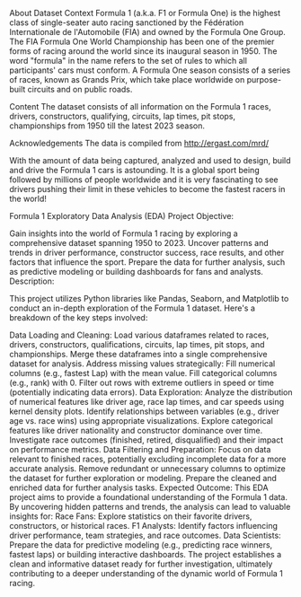 About Dataset
Context
Formula 1 (a.k.a. F1 or Formula One) is the highest class of single-seater auto racing sanctioned by the Fédération Internationale de l'Automobile
(FIA) and owned by the Formula One Group. The FIA Formula One World Championship has been one of the premier forms of racing around the world since 
its inaugural season in 1950. The word "formula" in the name refers to the set of rules to which all participants' cars must conform. A Formula One 
season consists of a series of races, known as Grands Prix, which take place worldwide on purpose-built circuits and on public roads.

Content
The dataset consists of all information on the Formula 1 races, drivers, constructors, qualifying, circuits, lap times, pit stops, championships from 
1950 till the latest 2023 season.

Acknowledgements
The data is compiled from http://ergast.com/mrd/

With the amount of data being captured, analyzed and used to design, build and drive the Formula 1 cars is astounding. It is a global sport being 
followed by millions of people worldwide and it is very fascinating to see drivers pushing their limit in these vehicles to become the fastest racers 
in the world!

Formula 1 Exploratory Data Analysis (EDA) Project
Objective:

Gain insights into the world of Formula 1 racing by exploring a comprehensive dataset spanning 1950 to 2023.
Uncover patterns and trends in driver performance, constructor success, race results, and other factors that influence the sport.
Prepare the data for further analysis, such as predictive modeling or building dashboards for fans and analysts.
Description:

This project utilizes Python libraries like Pandas, Seaborn, and Matplotlib to conduct an in-depth exploration of the Formula 1 dataset. 
Here's a breakdown of the key steps involved:

Data Loading and Cleaning:
      Load various dataframes related to races, drivers, constructors, qualifications, circuits, lap times, pit stops, and championships.
      Merge these dataframes into a single comprehensive dataset for analysis.
      Address missing values strategically:
      Fill numerical columns (e.g., fastest Lap) with the mean value.
      Fill categorical columns (e.g., rank) with 0.
      Filter out rows with extreme outliers in speed or time (potentially indicating data errors).
Data Exploration:
      Analyze the distribution of numerical features like driver age, race lap times, and car speeds using kernel density plots.
      Identify relationships between variables (e.g., driver age vs. race wins) using appropriate visualizations.
      Explore categorical features like driver nationality and constructor dominance over time.
      Investigate race outcomes (finished, retired, disqualified) and their impact on performance metrics.
Data Filtering and Preparation:
      Focus on data relevant to finished races, potentially excluding incomplete data for a more accurate analysis.
      Remove redundant or unnecessary columns to optimize the dataset for further exploration or modeling.
      Prepare the cleaned and enriched data for further analysis tasks.
Expected Outcome:
      This EDA project aims to provide a foundational understanding of the Formula 1 data. By uncovering hidden patterns and trends, 
      the analysis can lead to valuable insights for:
          Race Fans: Explore statistics on their favorite drivers, constructors, or historical races.
          F1 Analysts: Identify factors influencing driver performance, team strategies, and race outcomes.
          Data Scientists: Prepare the data for predictive modeling (e.g., predicting race winners, fastest laps) or building interactive dashboards.
          The project establishes a clean and informative dataset ready for further investigation, ultimately contributing to a deeper understanding of 
          the dynamic world of Formula 1 racing.
